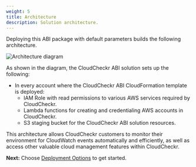 ```yaml
---
weight: 5
title: Architecture
description: Solution architecture.
---
```


Deploying this ABI package with default parameters builds the following architecture.

![Architecture diagram](/images/architecture.png)

As shown in the diagram, the CloudCheckr ABI solution sets up the following:

* In every account where the CloudCheckr ABI CloudFormation template is deployed:
    * IAM Role with read permissions to various AWS services required by CloudCheckr.
    * Lambda functions for creating and credentialing AWS accounts in CloudCheckr.
    * S3 staging bucket for the CloudCheckr ABI solution resources.

This architecture allows CloudCheckr customers to monitor their environment for CloudWatch events automatically and efficiently, as well as access other valuable cloud management features within CloudCheckr.

**Next:** Choose [Deployment Options](/deployment-options/index.html) to get started.


